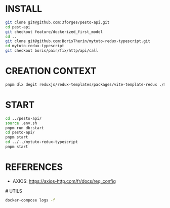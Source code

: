 # INSTALL

```bash
git clone git@github.com:3forges/pesto-api.git
cd pest-api
git checkout feature/dockerized_first_model
cd ..
git clone git@github.com:BorisTherin/mytuto-redux-typescript.git
cd mytuto-redux-typescript
git checkout boris/pair/fix/http/api/call
```

# CREATION CONTEXT

```bash
pnpm dlx degit reduxjs/redux-templates/packages/vite-template-redux ./mytuto-redux-typescript/
```

# START

```bash
cd ../pesto-api/
source .env.sh
pnpm run db:start
cd pesto-api/
pnpm start
cd ../../mytuto-redux-typescript
pnpm start
```

# REFERENCES

- AXIOS: https://axios-http.com/fr/docs/req_config

# UTILS

```bash
docker-compose logs -f
```
